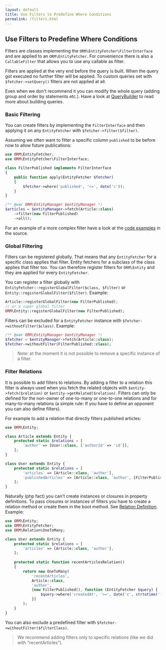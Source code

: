 ```yaml
---
layout: default
title: Use Filters to Predefine Where Conditions
permalink: /filters.html
---
```

## Use Filters to Predefine Where Conditions

Filters are classes implementing the `ORM\EntityFetcher\FilterInterface` and are applied to an `ORM\EntityFetcher`. For
convenience there is also a `CallableFilter` that allows you to use any callable as filter.

Filters are applied at the very end before the query is built. When the query got executed no further filter will be
applied. To custom queries set with `$fetcher->setQuery()` filters are not applied at all.

Even when we don't recommend it you can modify the whole query (adding group and order by statements etc.). Have a look
at [QueryBuilder](querybuilder.md) to read more about building queries.

### Basic Filtering

You can create filters by implementing the `FilterInterface` and then applying it on any `EntityFetcher` with 
`$fetcher->filter($filter)`.

Assuming we often want to filter a specific column `published` to be before now to allow future publications:

```php
use ORM\EntityFetcher;
use ORM\EntityFetcher\FilterInterface;

class FilterPublished implements FilterInterface
{
    public function apply(EntityFetcher $fetcher)
    {
        $fetcher->where('published', '<=', date('c'));
    }
}

/** @var ORM\EntityManager $entityManager */
$articles = $entityManager->fetch(Article::class)
    ->filter(new FilterPublished)
    ->all();
```

For an example of a more complex filter have a look at the
[code examples](https://github.com/tflori/orm/blob/master/examples) in the source.

### Global Filtering

Filters can be registered globally. That means that any `EntityFetcher` for a specific class applies that filter. 
Entity fetchers for a subclass of the class applies that filter too. You can therefore register filters for `ORM\Entity`
and they are applied for every `EntityFetcher`.

You can register a filter globally with `EntityFetcher::registerGlobalFilter($class, $filter)` 
or `Entity::registerGlobalFilter($filter)`. Example:

```php
Article::registerGlobalFilter(new FilterPublished);
// or a super global filter
ORM\Entity::registerGlobalFilter(new FilterPublished);
```

Filters can be excluded for a `EntityFetcher` instance with `$fetcher->withoutFilter($class)`. Example:

```php
/** @var ORM\EntityManager $entityManager */
$fetcher = $entityManager->fetch(Article::class);
$fetcher->withoutFilter(FilterPublished::class);
```

> Note: at the moment it is not possible to remove a specific instance of a filter.

### Filter Relations

It is possible to add filters to relations. By adding a filter to a relation this filter is always used when you fetch
the related objects with `$entity->fetch($relation)` or `$entity->getRelated($relation)`. Filters can only be defined
for the non-owner of one-to-many or one-to-one relations and for many-to-many relations (a simple rule: If you have to
define an opponent you can also define filters).

For example to add a relation that directly filters published articles:

```php
use ORM\Entity;

class Article extends Entity {
    protected static $relations = [
        'author' => [User::class, ['authorId' => 'id']],
    ];
}

class User extends Entity {
    protected static $relations = [
        'articles' => [Article::class, 'author'],
        'publishedArticles' => [Article::class, 'author', [FilterPublished::class]],
    ];
}
```

Naturally (php fact) you can't create instances or closures in property definitions. To pass closures or instances of
filters you have to create a relation method or create them in the boot method. See
[Relation Definition](relationDefinition.md). Example:

```php
use ORM\Entity;
use ORM\EntityFetcher;
use ORM\Relation\OneToMany;

class User extends Entity {
    protected static $relations = [
        'articles' => [Article::class, 'author'],
    ];
    
    protected static function recentArticlesRelation()
    {
        return new OneToMany(
            'recentArticles', 
            Article::class, 
            'author', 
            [new FilterPublished(), function (EntityFetcher $query) {
                $query->where('createdAt', '>=', date('c', strtotime('-2 weeks')));
            }]
        );
    }
}
```

You can also exclude a predefined filter with `$fetcher->withoutFilter($filterClass)`.

> We recommend adding filters only to specific relations (like we did with "recentArticles").
